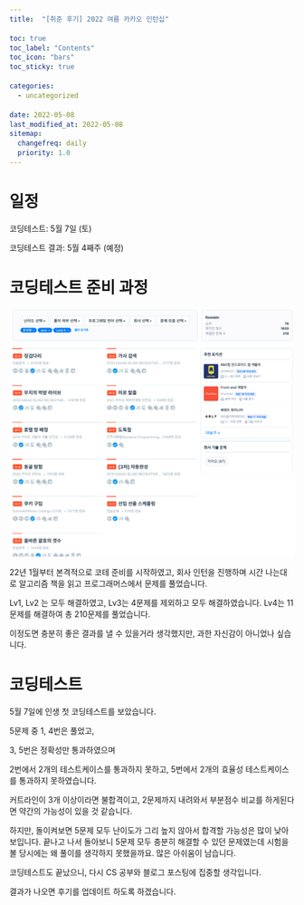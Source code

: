 ```yaml
---
title:  "[취준 후기] 2022 여름 카카오 인턴십"

toc: true
toc_label: "Contents"
toc_icon: "bars"
toc_sticky: true

categories:
  - uncategorized

date: 2022-05-08
last_modified_at: 2022-05-08
sitemap:
  changefreq: daily
  priority: 1.0
---
```


# 일정

코딩테스트: 5월 7일 (토)

코딩테스트 결과: 5월 4째주 (예정)

# 코딩테스트 준비 과정

![image-20220509090213201](../../assets/images/2022-05-08-apply_kakao_internship/image-20220509090213201.png)

22년 1월부터 본격적으로 코테 준비를 시작하였고, 회사 인턴을 진행하며 시간 나는대로 알고리즘 책을 읽고 프로그래머스에서 문제를 풀었습니다.

Lv1, Lv2 는 모두 해결하였고, Lv3는 4문제를 제외하고 모두 해결하였습니다. Lv4는 11문제를 해결하여 총 210문제를 풀었습니다.

이정도면 충분히 좋은 결과를 낼 수 있을거라 생각했지만, 과한 자신감이 아니었나 싶습니다.

# 코딩테스트

5월 7일에 인생 첫 코딩테스트를 보았습니다.



5문제 중 1, 4번은 풀었고,

3, 5번은 정확성만 통과하였으며

2번에서 2개의 테스트케이스를 통과하지 못하고, 5번에서 2개의 효율성 테스트케이스를 통과하지 못하였습니다.

커트라인이 3개 이상이라면 불합격이고, 2문제까지 내려와서 부분점수 비교를 하게된다면 약간의 가능성이 있을 것 같습니다.



하지만, 돌이켜보면 5문제 모두 난이도가 그리 높지 않아서 합격할 가능성은 많이 낮아보입니다. 끝나고 나서 돌아보니 5문제 모두 충분히 해결할 수 있던 문제였는데 시험을 볼 당시에는 왜 풀이를 생각하지 못했을까요. 많은 아쉬움이 남습니다.



코딩테스트도 끝났으니, 다시 CS 공부와 블로그 포스팅에 집중할 생각입니다.



결과가 나오면 후기를 업데이트 하도록 하겠습니다.

